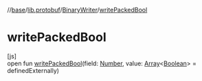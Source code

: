 //[base](../../../index.md)/[lib.protobuf](../index.md)/[BinaryWriter](index.md)/[writePackedBool](write-packed-bool.md)

# writePackedBool

[js]\
open fun [writePackedBool](write-packed-bool.md)(field: [Number](https://kotlinlang.org/api/latest/jvm/stdlib/kotlin/-number/index.html), value: [Array](https://kotlinlang.org/api/latest/jvm/stdlib/kotlin/-array/index.html)&lt;[Boolean](https://kotlinlang.org/api/latest/jvm/stdlib/kotlin/-boolean/index.html)&gt; = definedExternally)
